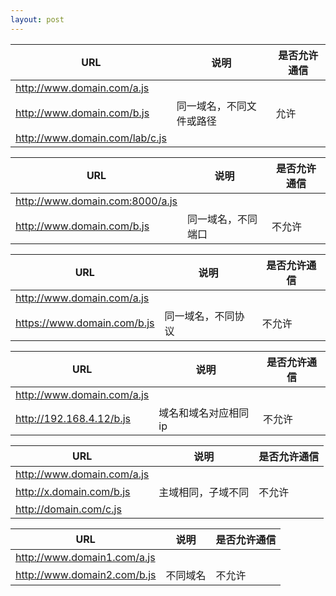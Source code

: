 ```yaml
---
layout: post
---  
```

 
 


URL                            |          说明                |    是否允许通信
-------------------------------| ---------------------------- | ---------------------
http://www.domain.com/a.js |                                  |
http://www.domain.com/b.js  |       同一域名，不同文件或路径     |    允许
http://www.domain.com/lab/c.js |                              |

URL                            |          说明                |    是否允许通信
-------------------------------| ---------------------------- | ---------------------
http://www.domain.com:8000/a.js |                            |
http://www.domain.com/b.js       |  同一域名，不同端口         |       不允许

URL                            |          说明                |    是否允许通信
-------------------------------| ---------------------------- | ---------------------
http://www.domain.com/a.js |                                  |
https://www.domain.com/b.js |       同一域名，不同协议          |      不允许

URL                            |          说明                |    是否允许通信
-------------------------------| ---------------------------- | ---------------------
http://www.domain.com/a.js|                                   |
http://192.168.4.12/b.js     |      域名和域名对应相同ip        |      不允许

URL                            |          说明                |    是否允许通信
-------------------------------| ---------------------------- | ---------------------
http://www.domain.com/a.js |                                  |
http://x.domain.com/b.js    |       主域相同，子域不同           |     不允许
http://domain.com/c.js |                                      |

URL                            |          说明                |    是否允许通信
-------------------------------| ---------------------------- | ---------------------
http://www.domain1.com/a.js |                                 |
http://www.domain2.com/b.js  |      不同域名                    |     不允许